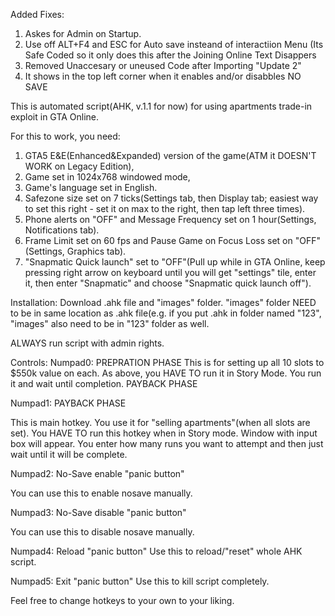 Added Fixes:

1. Askes for Admin on Startup.
2. Use off ALT+F4 and ESC for Auto save insteand of interactiion Menu (Its Safe Coded so it only does this after the Joining Online Text Disappers
3. Removed Unaccesary or uneused Code after Importing "Update 2"
4. It shows in the top left corner when it enables and/or disabbles NO SAVE






This is automated script(AHK, v.1.1 for now) for using apartments trade-in exploit in GTA Online.

For this to work, you need:
1. GTA5 E&E(Enhanced&Expanded) version of the game(ATM it DOESN'T WORK on Legacy Edition),
2. Game set in 1024x768 windowed mode,
3. Game's language set in English.
4. Safezone size set on 7 ticks(Settings tab, then Display tab; easiest way to set this right - set it on max to the right, then tap left three times).
5. Phone alerts on "OFF" and Message Frequency set on 1 hour(Settings, Notifications tab).
6. Frame Limit set on 60 fps and Pause Game on Focus Loss set on "OFF"(Settings, Graphics tab).
7. "Snapmatic Quick launch" set to "OFF"(Pull up while in GTA Online, keep pressing right arrow on keyboard until you will get "settings" tile, enter it, then enter "Snapmatic" and choose "Snapmatic quick launch off").


Installation:
Download .ahk file and "images" folder. "images" folder NEED to be in same location as .ahk file(e.g. if you put .ahk in folder named "123", "images" also need to be in "123" folder as well.



ALWAYS run script with admin rights.


Controls:
Numpad0: PREPRATION PHASE
This is for setting up all 10 slots to $550k value on each. As above, you HAVE TO run it in Story Mode. You run it and wait until completion.
PAYBACK PHASE

Numpad1: PAYBACK PHASE

This is main hotkey. You use it for "selling apartments"(when all slots are set). You HAVE TO run this hotkey when in Story mode.
Window with input box will appear. You enter how many runs you want to attempt and then just wait until it will be complete.


Numpad2: No-Save enable "panic button"

You can use this to enable nosave manually.



Numpad3: No-Save disable "panic button"

You can use this to disable nosave manually.


Numpad4: Reload "panic button"
Use this to reload/"reset" whole AHK script.

Numpad5: Exit "panic button"
Use this to kill script completely.

Feel free to change hotkeys to your own to your liking.
